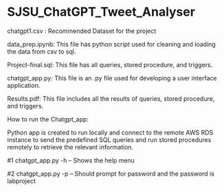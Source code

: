 # SJSU_ChatGPT_Tweet_Analyser

chatgpt1.csv : Recommended Dataset for the project

data_prep.ipynb:  This file has python script used for cleaning and loading the data from csv to sql.

Project-final.sql: This file has all queries, stored procedure, and triggers.

chatgpt_app.py: This file is an .py file used for developing a user interface application. 

Results.pdf: This file includes all the results of queries, stored procedure, and triggers.


How to run the Chatgpt_app:

Python app is created to run locally and connect to the remote AWS RDS instance to send the
predefined SQL queries and run stored procedures remotely to retrieve the relevant information.

#1
chatgpt_app.py -h – Shows the help menu

#2
chatgpt_app.py -p – Should prompt for password and the password is labproject

